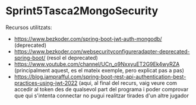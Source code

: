 # Sprint5Tasca2MongoSecurity
Recursos utilitzats:
- https://www.bezkoder.com/spring-boot-jwt-auth-mongodb/ (deprecated)
- https://www.bezkoder.com/websecurityconfigureradapter-deprecated-spring-boot/ (resol el deprecated)
- https://www.youtube.com/channel/UCn_o9NxxyuET2G9Ek4wyRZA (principalment aquest, es el mateix exemple, pero explicat pas a pas)
- https://blog.iamprafful.com/spring-boot-rest-api-authentication-best-practices-using-jwt-2022 (aqui, al final del recurs, vaig veure com accedir al token des de qualsevol part del programa i poder comprovar que qui s'intenta connectar no pugui realitzar tirades d'un altre jugador
